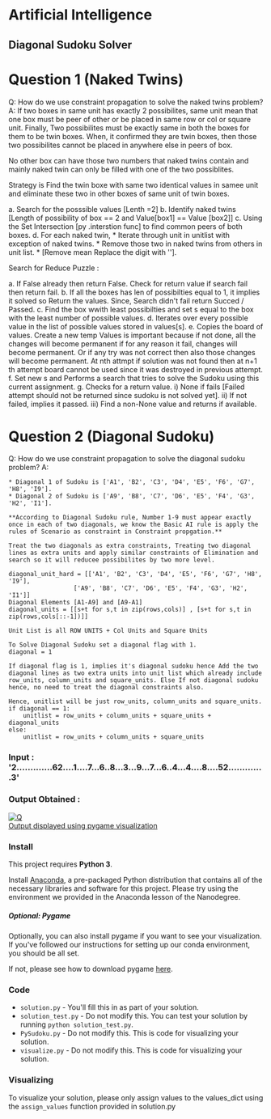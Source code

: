 # Artificial Intelligence
## Diagonal Sudoku Solver

# Question 1 (Naked Twins)
Q: How do we use constraint propagation to solve the naked twins problem?
A: If two boxes in same unit has exactly 2 possibilites, same unit mean that one box must be peer of other or be placed in same row or col or square unit. Finally, Two possibilites must be exactly same in both the boxes for them to be twin boxes. When, it confirmed they are twin boxes, then those two possibilites cannot be placed in anywhere else in peers of box.

No other box can have those two numbers that naked twins contain and mainly naked twin can only be filled with one of the two possiblites.

Strategy is Find the twin boxe with same two identical values in samee unit and eliminate these two in other boxes of same unit of twin boxes.

 a. Search for the posssible values [Lenth =2]
 b. Identify naked twins [Length of possibility of box == 2 and Value[box1] == Value [box2]]
 c. Using the Set Intersection [py .interstion func] to find common peers of both boxes.
 d. For each naked twin,
    * Iterate through unit in unitlist with exception of naked twins.
    * Remove those two in naked twins from others in unit list.
    * [Remove mean Replace the digit with ''].

Search for Reduce Puzzle :

 a. If False already then return False. Check for return value if search fail then return fail.
 b. If all the boxes has len of possibilties equal to 1, it implies it solved so Return the values.
		Since, Search didn't fail return Succed / Passed.
 c. Find the box wwith least possibilties and set s equal to the box with the least number of possible values.
 d. Iterates over every possible value in the list of possible values stored in values[s].
 e. Copies the board of values. Create a new temp Values is important because if not done, all the changes will become permanent if for any  reason it fail, changes will become permanent.
 Or if any try was not correct then also those changes will become permanent. At nth attmpt if solution was not found then at n+1 th attempt board cannot be used since it was destroyed in previous attempt.
 f. Set new s and Performs a search that tries to solve the Sudoku using this current assignment.
 g. Checks for a return value.
    i) None if fails [Failed attempt should not be returned since sudoku is not solved yet].
    ii) If not failed, implies it passed.
    iii) Find a non-None value and returns if available.

# Question 2 (Diagonal Sudoku)
Q: How do we use constraint propagation to solve the diagonal sudoku problem?
A:

	* Diagonal 1 of Sudoku is ['A1', 'B2', 'C3', 'D4', 'E5', 'F6', 'G7', 'H8', 'I9'].
	* Diagonal 2 of Sudoku is ['A9', 'B8', 'C7', 'D6', 'E5', 'F4', 'G3', 'H2', 'I1'].

    **According to Diagonal Sudoku rule, Number 1-9 must appear exactly once in each of two diagonals, we know the Basic AI rule is apply the rules of Scenario as constraint in Constraint propgation.**

	Treat the two diagonals as extra constraints, Treating two diagonal lines as extra units and apply similar constraints of Elimination and search so it will reducee possibilites by two more level.

	diagonal_unit_hard = [['A1', 'B2', 'C3', 'D4', 'E5', 'F6', 'G7', 'H8', 'I9'],
                      ['A9', 'B8', 'C7', 'D6', 'E5', 'F4', 'G3', 'H2', 'I1']]
	Diagonal Elements [A1-A9] and [A9-A1]
	diagonal_units = [[s+t for s,t in zip(rows,cols)] , [s+t for s,t in zip(rows,cols[::-1])]]

    Unit List is all ROW UNITS + Col Units and Square Units

    To Solve Diagonal Sudoku set a diagonal flag with 1.
    diagonal = 1

    If diagonal flag is 1, implies it's diagonal sudoku hence Add the two diagonal lines as two extra units into unit list which already include row_units, column_units and square_units. Else If not diagonal sudoku hence, no need to treat the diagonal constraints also.

    Hence, unitlist will be just row_units, column_units and square_units.
	if diagonal == 1:
    	unitlist = row_units + column_units + square_units + diagonal_units
	else:
    	unitlist = row_units + column_units + square_units

### Input : '2.............62....1....7...6..8...3...9...7...6..4...4....8....52.............3'

### Output Obtained :
<a href="https://ibb.co/ehC68F"><img src="https://preview.ibb.co/j6GYoF/Q.png" alt="Q" border="0"></a><br /><a target='_blank' href='http://www.pygame.org/download.shtml'>Output displayed using pygame visualization</a><br />

### Install

This project requires **Python 3**.

Install [Anaconda](https://www.continuum.io/downloads), a pre-packaged Python distribution that contains all of the necessary libraries and software for this project.
Please try using the environment we provided in the Anaconda lesson of the Nanodegree.

##### Optional: Pygame

Optionally, you can also install pygame if you want to see your visualization. If you've followed our instructions for setting up our conda environment, you should be all set.

If not, please see how to download pygame [here](http://www.pygame.org/download.shtml).

### Code

* `solution.py` - You'll fill this in as part of your solution.
* `solution_test.py` - Do not modify this. You can test your solution by running `python solution_test.py`.
* `PySudoku.py` - Do not modify this. This is code for visualizing your solution.
* `visualize.py` - Do not modify this. This is code for visualizing your solution.

### Visualizing

To visualize your solution, please only assign values to the values_dict using the ```assign_values``` function provided in solution.py
